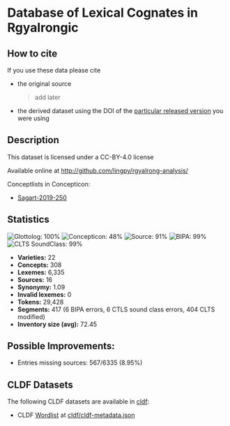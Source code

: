 # Database of Lexical Cognates in Rgyalrongic

## How to cite

If you use these data please cite
- the original source
  > add later
- the derived dataset using the DOI of the [particular released version](../../releases/) you were using

## Description


This dataset is licensed under a CC-BY-4.0 license

Available online at http://github.com/lingpy/rgyalrong-analysis/


Conceptlists in Concepticon:
- [Sagart-2019-250](https://concepticon.clld.org/contributions/Sagart-2019-250)
## Statistics


![Glottolog: 100%](https://img.shields.io/badge/Glottolog-100%25-brightgreen.svg "Glottolog: 100%")
![Concepticon: 48%](https://img.shields.io/badge/Concepticon-48%25-red.svg "Concepticon: 48%")
![Source: 91%](https://img.shields.io/badge/Source-91%25-green.svg "Source: 91%")
![BIPA: 99%](https://img.shields.io/badge/BIPA-99%25-green.svg "BIPA: 99%")
![CLTS SoundClass: 99%](https://img.shields.io/badge/CLTS%20SoundClass-99%25-green.svg "CLTS SoundClass: 99%")

- **Varieties:** 22
- **Concepts:** 308
- **Lexemes:** 6,335
- **Sources:** 16
- **Synonymy:** 1.09
- **Invalid lexemes:** 0
- **Tokens:** 29,428
- **Segments:** 417 (6 BIPA errors, 6 CTLS sound class errors, 404 CLTS modified)
- **Inventory size (avg):** 72.45

## Possible Improvements:



- Entries missing sources: 567/6335 (8.95%)

## CLDF Datasets

The following CLDF datasets are available in [cldf](cldf):

- CLDF [Wordlist](https://github.com/cldf/cldf/tree/master/modules/Wordlist) at [cldf/cldf-metadata.json](cldf/cldf-metadata.json)